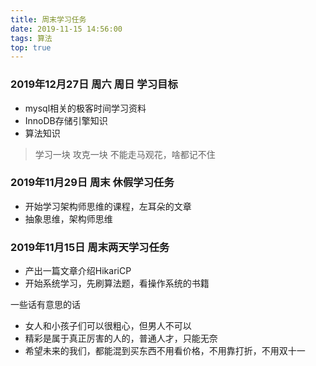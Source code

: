 ```yaml
---
title: 周末学习任务
date: 2019-11-15 14:56:00
tags: 算法
top: true
---
```


###  2019年12月27日 周六 周日 学习目标
- mysql相关的极客时间学习资料
- InnoDB存储引擎知识
- 算法知识

>  学习一块 攻克一块
>  不能走马观花，啥都记不住

<!-- more -->
###  2019年11月29日 周末 休假学习任务
- 开始学习架构师思维的课程，左耳朵的文章
- 抽象思维，架构师思维

### 2019年11月15日 周末两天学习任务
- 产出一篇文章介绍HikariCP 
- 开始系统学习，先刷算法题，看操作系统的书籍 

一些话有意思的话

- 女人和小孩子们可以很粗心，但男人不可以
- 精彩是属于真正厉害的人的，普通人才，只能无奈
- 希望未来的我们，都能混到买东西不用看价格，不用靠打折，不用双十一